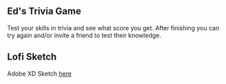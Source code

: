 ## Ed's Trivia Game
Test your skills in trivia and see what score you get. After finishing you can try again and/or invite a friend to test their knowledge.

## Lofi Sketch
Adobe XD Sketch [here](https://xd.adobe.com/view/2247ce88-b7cb-40cf-9f95-e3dba9f91bde-7714/)
